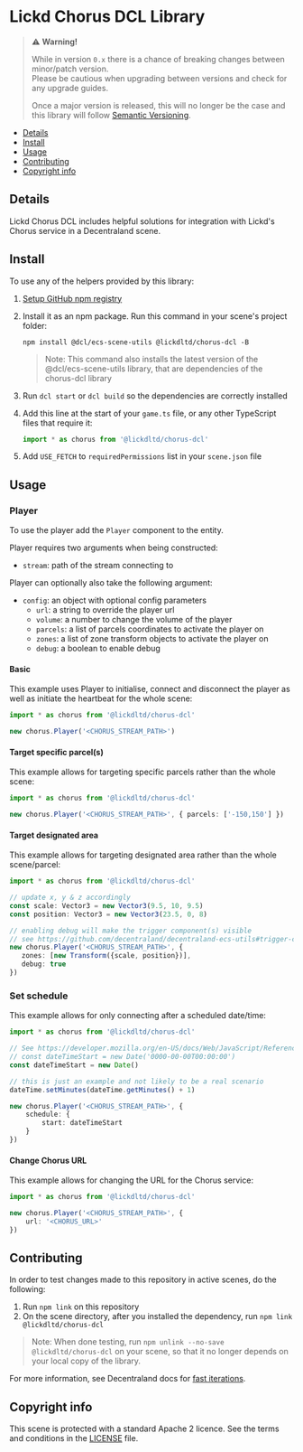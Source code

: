 # Lickd Chorus DCL Library

> ⚠️ **Warning!**  
> 
> While in version `0.x` there is a chance of breaking changes between minor/patch version.  
> Please be cautious when upgrading between versions and check for any upgrade guides.  
> 
> Once a major version is released, this will no longer be the case and this library will follow [Semantic Versioning](https://semver.org/).

* [Details](#details)
* [Install](#install)
* [Usage](#usage)
* [Contributing](#contributing)
* [Copyright info](#copyright-info)

## Details

Lickd Chorus DCL includes helpful solutions for integration with Lickd's Chorus service in a Decentraland scene.

## Install

To use any of the helpers provided by this library:

1. [Setup GitHub npm registry](https://docs.github.com/en/packages/working-with-a-github-packages-registry/working-with-the-npm-registry#installing-a-package)

2. Install it as an npm package. Run this command in your scene's project folder:

   ```
   npm install @dcl/ecs-scene-utils @lickdltd/chorus-dcl -B
   ```

   > Note: This command also installs the latest version of the @dcl/ecs-scene-utils library, that are dependencies of the chorus-dcl library

3. Run `dcl start` or `dcl build` so the dependencies are correctly installed

4. Add this line at the start of your `game.ts` file, or any other TypeScript files that require it:

   ```ts
   import * as chorus from '@lickdltd/chorus-dcl'
   ```

5. Add `USE_FETCH` to `requiredPermissions` list in your `scene.json` file

## Usage

### Player

To use the player add the `Player` component to the entity.

Player requires two arguments when being constructed:

- `stream`: path of the stream connecting to

Player can optionally also take the following argument:

- `config`: an object with optional config parameters
  - `url`: a string to override the player url
  - `volume`: a number to change the volume of the player
  - `parcels`: a list of parcels coordinates to activate the player on
  - `zones`: a list of zone transform objects to activate the player on
  - `debug`: a boolean to enable debug 

#### Basic

This example uses Player to initialise, connect and disconnect the player as well as initiate the heartbeat for the
whole scene:

```ts
import * as chorus from '@lickdltd/chorus-dcl'

new chorus.Player('<CHORUS_STREAM_PATH>')
```

#### Target specific parcel(s)

This example allows for targeting specific parcels rather than the whole scene:

```ts
import * as chorus from '@lickdltd/chorus-dcl'

new chorus.Player('<CHORUS_STREAM_PATH>', { parcels: ['-150,150'] })
```

#### Target designated area

This example allows for targeting designated area rather than the whole scene/parcel:

```ts
import * as chorus from '@lickdltd/chorus-dcl'

// update x, y & z accordingly
const scale: Vector3 = new Vector3(9.5, 10, 9.5)
const position: Vector3 = new Vector3(23.5, 0, 8)

// enabling debug will make the trigger component(s) visible
// see https://github.com/decentraland/decentraland-ecs-utils#trigger-component for more information
new chorus.Player('<CHORUS_STREAM_PATH>', {
   zones: [new Transform({scale, position})],
   debug: true
})
```

### Set schedule

This example allows for only connecting after a scheduled date/time:

```ts
import * as chorus from '@lickdltd/chorus-dcl'

// See https://developer.mozilla.org/en-US/docs/Web/JavaScript/Reference/Global_Objects/Date#examples
// const dateTimeStart = new Date('0000-00-00T00:00:00')
const dateTimeStart = new Date()

// this is just an example and not likely to be a real scenario
dateTime.setMinutes(dateTime.getMinutes() + 1)

new chorus.Player('<CHORUS_STREAM_PATH>', { 
    schedule: { 
        start: dateTimeStart
    }
})
```

#### Change Chorus URL

This example allows for changing the URL for the Chorus service:

```ts
import * as chorus from '@lickdltd/chorus-dcl'

new chorus.Player('<CHORUS_STREAM_PATH>', {
    url: '<CHORUS_URL>'
})
```

## Contributing

In order to test changes made to this repository in active scenes, do the following:

1. Run `npm link` on this repository
2. On the scene directory, after you installed the dependency, run `npm link @lickdltd/chorus-dcl`

> Note: When done testing, run `npm unlink --no-save @lickdltd/chorus-dcl` on your scene, so that it no longer depends on your local copy of the library.

For more information, see Decentraland docs for [fast iterations](https://docs.decentraland.org/creator/development-guide/create-libraries/#fast-iterations). 

## Copyright info

This scene is protected with a standard Apache 2 licence. See the terms and conditions in the [LICENSE](/LICENSE) file.
